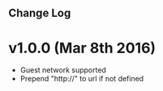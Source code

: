 Change Log
----------

# v1.0.0 (Mar 8th 2016)
- Guest network supported
- Prepend "http://" to url if not defined